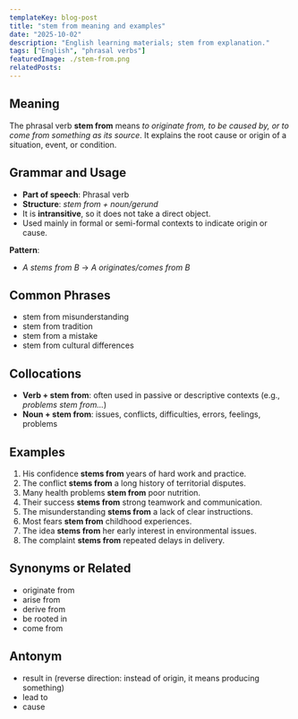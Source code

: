 ```yaml
---
templateKey: blog-post
title: "stem from meaning and examples"
date: "2025-10-02"
description: "English learning materials; stem from explanation."
tags: ["English", "phrasal verbs"]
featuredImage: ./stem-from.png
relatedPosts:
---
```


## Meaning

The phrasal verb **stem from** means _to originate from, to be caused by, or to come from something as its source_.
It explains the root cause or origin of a situation, event, or condition.

## Grammar and Usage

- **Part of speech**: Phrasal verb
- **Structure**: _stem from + noun/gerund_
- It is **intransitive**, so it does not take a direct object.
- Used mainly in formal or semi-formal contexts to indicate origin or cause.

**Pattern**:

- _A stems from B_ → _A originates/comes from B_

## Common Phrases

- stem from misunderstanding
- stem from tradition
- stem from a mistake
- stem from cultural differences

## Collocations

- **Verb + stem from**: often used in passive or descriptive contexts (e.g., _problems stem from..._)
- **Noun + stem from**: issues, conflicts, difficulties, errors, feelings, problems

## Examples

1. His confidence **stems from** years of hard work and practice.
2. The conflict **stems from** a long history of territorial disputes.
3. Many health problems **stem from** poor nutrition.
4. Their success **stems from** strong teamwork and communication.
5. The misunderstanding **stems from** a lack of clear instructions.
6. Most fears **stem from** childhood experiences.
7. The idea **stems from** her early interest in environmental issues.
8. The complaint **stems from** repeated delays in delivery.

## Synonyms or Related

- originate from
- arise from
- derive from
- be rooted in
- come from

## Antonym

- result in (reverse direction: instead of origin, it means producing something)
- lead to
- cause
